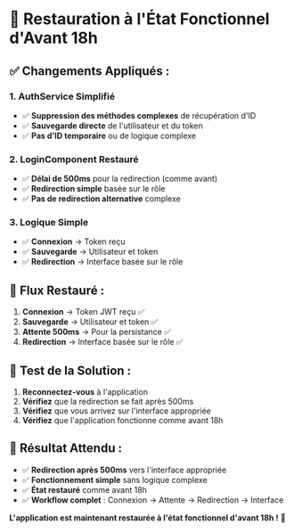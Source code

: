 # 🔄 **Restauration à l'État Fonctionnel d'Avant 18h**

## ✅ **Changements Appliqués :**

### **1. AuthService Simplifié**
- ✅ **Suppression des méthodes complexes** de récupération d'ID
- ✅ **Sauvegarde directe** de l'utilisateur et du token
- ✅ **Pas d'ID temporaire** ou de logique complexe

### **2. LoginComponent Restauré**
- ✅ **Délai de 500ms** pour la redirection (comme avant)
- ✅ **Redirection simple** basée sur le rôle
- ✅ **Pas de redirection alternative** complexe

### **3. Logique Simple**
- ✅ **Connexion** → Token reçu
- ✅ **Sauvegarde** → Utilisateur et token
- ✅ **Redirection** → Interface basée sur le rôle

## 🎯 **Flux Restauré :**

1. **Connexion** → Token JWT reçu ✅
2. **Sauvegarde** → Utilisateur et token ✅
3. **Attente 500ms** → Pour la persistance ✅
4. **Redirection** → Interface basée sur le rôle ✅

## 🧪 **Test de la Solution :**

1. **Reconnectez-vous** à l'application
2. **Vérifiez** que la redirection se fait après 500ms
3. **Vérifiez** que vous arrivez sur l'interface appropriée
4. **Vérifiez** que l'application fonctionne comme avant 18h

## 🚀 **Résultat Attendu :**

- ✅ **Redirection après 500ms** vers l'interface appropriée
- ✅ **Fonctionnement simple** sans logique complexe
- ✅ **État restauré** comme avant 18h
- ✅ **Workflow complet** : Connexion → Attente → Redirection → Interface

**L'application est maintenant restaurée à l'état fonctionnel d'avant 18h !** 🎉







